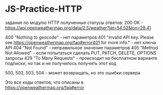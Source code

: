 # JS-Practice-HTTP
задание по модулю HTTP
полученные статусы ответов:
200 OK - https://api.openweathermap.org/data/2.5/weather?lat=54.52&lon=28.41

400 "Nothing to geocode" - нет параметров
401 "Invalid API key. Please see https://openweathermap.org/faq#error401 for more info." - нет ключа API
404 "Not Found" - неправильное значение параметров
405 "Method Not Allowed" - если попытаться сделать PUT, PATCH, DELETE, OPTIONS запросы
429 "To Many Requests" - происходит на бесплатном варианте подписки, но так и не получилось получить этот код

500, 502, 503, 504 - может возвращать, но это ошибки сервера

Это все коды ответов, что описаны в https://openweathermap.org/faq#error
